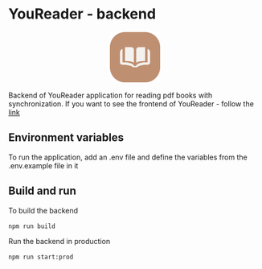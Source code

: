  # YouReader - backend

<p align="center">
    <img style="width: 100px;" src="logo.png" alt="YouReader logo" />
</p>

Backend of YouReader application for reading pdf books with synchronization. If you want to see the frontend of YouReader - follow the [link](https://github.com/DaniilSintsov/you-reader-frontend)

## Environment variables

To run the application, add an .env file and define the variables from the .env.example file in it

## Build and run

To build the backend

```sh
npm run build
```

Run the backend in production

```sh
npm run start:prod
```
